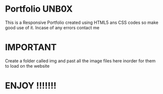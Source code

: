 # Portfolio UNB0X
This is a Responsive Portfolio created using HTML5 ans CSS codes so make good use of it. Incase of any errors contact me 

# IMPORTANT 

Create a folder called img and past all the image files here inorder for them to load on the website


# ENJOY !!!!!!!
